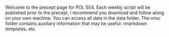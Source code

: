 Welcome to the precept page for POL 504. Each weekly script will be published prior to the precept, I recommend you download and follow along on your own machine. You can access all data in the data folder. The misc folder contains auxiliary information that may be useful: rmarkdown templates, etc.